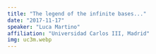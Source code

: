 ```yaml
---
title: "The legend of the infinite bases..."
date: "2017-11-17"
speaker: "Luca Martino"
affiliation: "Universidad Carlos III, Madrid"
img: uc3m.webp
---
```

